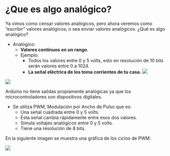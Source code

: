 # ¿Que es algo analógico?

Ya vimos como censar valores analógicos, pero ahora veremos como “escribir” valores analógicos, o sea
enviar valores analógicos.
¿Qué es algo analógico?
- Analógico:
  + **Valores continuos en un rango**.
  + Ejemplo: 
    * Todos los valores entre 0 y 5 volts, esto en resolución de 10 bits serán valores entre 0 a 1024.
    * **La señal eléctrica de los toma corrientes de tu casa.**
![](https://arsumrep.com/wp-content/uploads/2016/01/AG1228.png|width=100px)

![](https://cursos.mcielectronics.cl/wp-content/uploads/2014/09/022.png)

Arduino no tiene salidas propiamente analógicas ya que los microcontroladores son dispositivos digitales.
- Se utiliza PWM, Modulación por Ancho de Pulso que es:
  + Una señal cuadrada entre 0 y 5 volts.
  + Esta señal cambia rápidamente entre esos dos valores.
  + Simula voltajes analógicos entre 0 y 5 volts.
  + Tiene una resolución de 8 bits.

En la siguiente imagen se muestra una gráfica de los ciclos de PWM:

![](https://i.pinimg.com/originals/ec/79/c9/ec79c97752fb5d8b9250dcafd4f514b0.png)
<!--stackedit_data:
eyJoaXN0b3J5IjpbLTE3NjkwNjE1NzksNTE4MzY1NDRdfQ==
-->